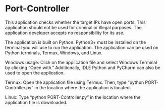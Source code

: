 # Port-Controller
This application checks whether the target IPs have open ports. This application should not be used for criminal or illegal purposes. The application developer accepts no responsibility for its use.



The application is built on Python. Python3+ must be installed on the terminal you will use to run the application. The application can be used on Python terminals, Termux, Windows, and Linux.

Windows usage: Click on the application file and select Windows Terminal by clicking “Open with.” Additionally, IDLE Python and PyCharm can also be used to open the application.

Termux: Open the application file using Termux. Then, type “python PORT-Controller.py” in the location where the application is located.

Linux: Type “python PORT-Controller.py” in the location where the application file is downloaded.
